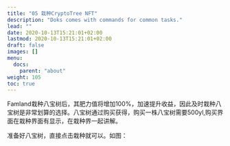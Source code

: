 ```yaml
---
title: "05 栽种CryptoTree NFT"
description: "Doks comes with commands for common tasks."
lead: ""
date: 2020-10-13T15:21:01+02:00
lastmod: 2020-10-13T15:21:01+02:00
draft: false
images: []
menu:
  docs:
    parent: "about"
weight: 105
toc: true
---
```


Famland栽种八宝树后，其肥力值将增加100%，加速提升收益，因此及时栽种八宝树是非常划算的选择。八宝树通过购买获得，购买一株八宝树需要500yl,购买界面在栽种界面有显示，在栽种界一起讲解。

准备好八宝树，直接点击栽种就可以。如图：


